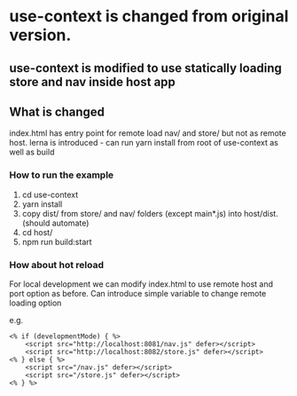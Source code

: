 # use-context is changed from original version.

## use-context is modified to use statically loading store and nav inside host app

## What is changed
index.html has entry point for remote load nav/ and store/ but not as remote host.
lerna is introduced - can run yarn install from root of use-context as well as build


### How to run the example
1. cd use-context
2. yarn install
3. copy dist/ from store/ and nav/ folders (except main*.js) into host/dist. (should automate)
4. cd host/
5. npm run build:start

### How about hot reload
For local development we can modify index.html to use remote host and port option as before. Can introduce simple variable
to change remote loading option

e.g. 
```
<% if (developmentMode) { %>
    <script src="http://localhost:8081/nav.js" defer></script>
    <script src="http://localhost:8082/store.js" defer></script>
<% } else { %>
    <script src="/nav.js" defer></script>
    <script src="/store.js" defer></script>
<% } %>
    
```